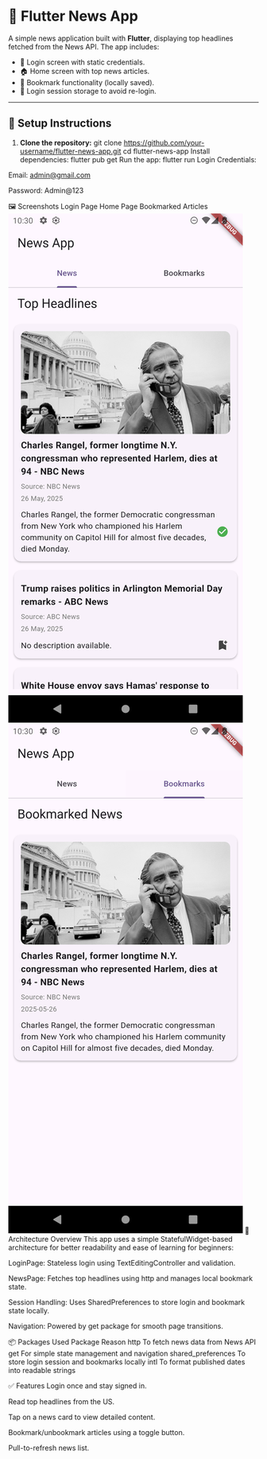 # 📰 Flutter News App

A simple news application built with **Flutter**, displaying top headlines fetched from the News API. The app includes:

- 📲 Login screen with static credentials.
- 🏠 Home screen with top news articles.
- 🔖 Bookmark functionality (locally saved).
- 💾 Login session storage to avoid re-login.

---

## 🚀 Setup Instructions

1. **Clone the repository:**
   git clone https://github.com/your-username/flutter-news-app.git
   cd flutter-news-app
   Install dependencies:
   flutter pub get
   Run the app:
   flutter run
   Login Credentials:

Email: admin@gmail.com

Password: Admin@123

🖼️ Screenshots
Login Page Home Page Bookmarked Articles
![alt text](Screenshot_1748365213.png)![alt text](Screenshot_1748365215.png)
🧱 Architecture Overview
This app uses a simple StatefulWidget-based architecture for better readability and ease of learning for beginners:

LoginPage: Stateless login using TextEditingController and validation.

NewsPage: Fetches top headlines using http and manages local bookmark state.

Session Handling: Uses SharedPreferences to store login and bookmark state locally.

Navigation: Powered by get package for smooth page transitions.

📦 Packages Used
Package Reason
http To fetch news data from News API
get For simple state management and navigation
shared_preferences To store login session and bookmarks locally
intl To format published dates into readable strings

✅ Features
Login once and stay signed in.

Read top headlines from the US.

Tap on a news card to view detailed content.

Bookmark/unbookmark articles using a toggle button.

Pull-to-refresh news list.
